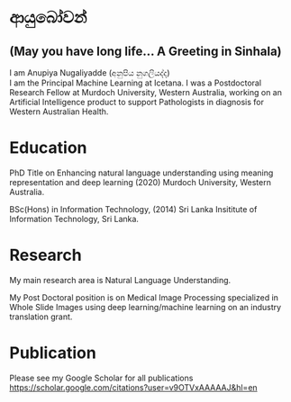 # ආයුබෝවන් 
## (May you have long life... A Greeting in Sinhala)


I am Anupiya Nugaliyadde (අනුපිය නුගලියද්ද)  
I am the Principal Machine Learning at Icetana.
I was a Postdoctoral Research Fellow at Murdoch University, Western Australia, working on an Artificial Intelligence product to support Pathologists in diagnosis for Western Australian Health.

# Education
PhD Title on Enhancing natural language understanding using meaning representation and deep learning (2020)
Murdoch University, Western Australia.

BSc(Hons) in Information Technology, (2014)
Sri Lanka Insititute of Information Technology, Sri Lanka.

# Research
My main research area is Natural Language Understanding.

My Post Doctoral position is on Medical Image Processing specialized in Whole Slide Images using deep learning/machine learning on an industry translation grant.  

# Publication
Please see my Google Scholar for all publications 
https://scholar.google.com/citations?user=v9OTVxAAAAAJ&hl=en
